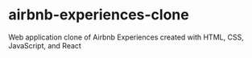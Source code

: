 # airbnb-experiences-clone
Web application clone of Airbnb Experiences created with HTML, CSS, JavaScript, and React
